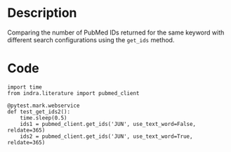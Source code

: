 # Description
Comparing the number of PubMed IDs returned for the same keyword with different search configurations using the `get_ids` method.

# Code
```
import time
from indra.literature import pubmed_client

@pytest.mark.webservice
def test_get_ids2():
    time.sleep(0.5)
    ids1 = pubmed_client.get_ids('JUN', use_text_word=False, reldate=365)
    ids2 = pubmed_client.get_ids('JUN', use_text_word=True, reldate=365)

```
